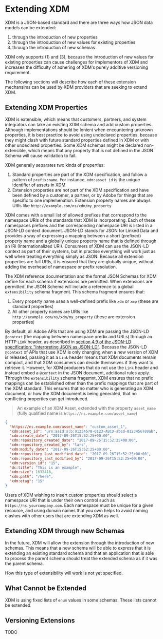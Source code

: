 # Extending XDM

XDM is a JSON-based standard and there are three ways how JSON data models can be extended:

1. through the introduction of new properties
2. through the introduction of new values for existing properties
3. through the introduction of new schemas

XDM only supports (1) and (3), because the introduction of new values for existing properties can cause challenges for implementors of XDM and increases the difficulty of adhering of XDM's purely additive versioning requirement.

The following sections will describe how each of these extension mechansims can be used by XDM providers that are seeking to extend XDM.

## Extending XDM Properties

XDM is extensible, which means that customers, partners, and system integrators can take an existing XDM schema and add custom properties. 
Although implementations should be lenient when encountering unknown properties, it is best practice to avoid using undeclared properties, because they might clash with future standard properties defined in XDM or with other undeclared properties.
Some XDM schemas might be declared non-extensible, which means that any property that is not defined in the JSON Schema will cause validation to fail.

XDM generally separates two kinds of properties:

1. Standard properties are part of the XDM specification, and follow a pattern of `prefix:name`. For instance, `xdm:asset_id` is the unique identifier of assets in XDM.
2. Extension properties are not part of the XDM specification and have been defined by a customer, a partner, or by Adobe for things that are specific to one implemenation. Extension property names are always URIs like `http://example.com/ns/xdm/my_property`

XDM comes with a small list of allowed prefixes that correspond to the namespace URIs of the standards that XDM is incorporating. 
Each of these namespaces prefixes and the corresponding namespace URI is listed in a JSON-LD context document.
JSON-LD stands for JSON for Linked Data and provides a way of expressing a mapping between a short (prefixed) property name and a globally unique property name that is defined through an IRI (Internationalized URI).
Consumers of XDM can use the JSON-LD context as part of their systems, but in practise everything will work just as well when treating everything simply as JSON.
Because all extension properties are full URIs, it is ensured that they are globally unique, without adding the overhead of namespace or prefix resolution.

The XDM reference documentation and the formal JSON Schemas for XDM define for each schema if extensions are permitted.
When extensions are permitted, the JSON Schema will include a reference to a global `extensibility` schema fragment.
This schema fragment ensures that:

1. Every property name uses a well-defined prefix like `xdm` or `xmp` (these are standard properties)
2. All other property names are URIs like `http://example.com/ns/xdm/my_property` (these are extension properties)

By default, all Adobe APIs that are using XDM are passing the JSON-LD `@context` (the mapping between namespace predix and URLs) through an HTTP `Link` header, as described in [section 4.9 of the JSON-LD specification: "Interpreting JSON as JSON-LD"](https://json-ld.org/spec/latest/json-ld/#interpreting-json-as-json-ld).
Because the JSON-LD `@context` of APIs that use XDM is only changing when a new version of XDM is released, passing it as a `Link` header means that XDM documents remain compact, and that XDM consumers can decide themselves if they want to retrieve it.
However, for XDM producers that do not use the `Link` header and instead embed a `@context` in the JSON document, additional rules apply. Through the `extensibility` schema fragemnt, XDM ensures that no prefix mappings can be established other than the prefix mappings that are part of the XDM standard.
This ensures that no matter who is generating an XDM document, or how the XDM document is being generated, that no conflicting properties can get introduced.

> An example of an XDM Asset, extended with the property `asset_name` (fully qualified name is `https://ns.example.com/asset_name`)

```json
{
  "https://ns.example.com/asset_name": "custom_asset_1",
  "xdm:asset_id": "urn:aaid:a:b:01234578-0123-ABCD-abcd-0123456789ab",
  "xdm:create_date": "2017-09-26T15:52:25+00:00",
  "xdm:repository_created_date": "2017-09-26T15:52:25+00:00",
  "xdm:repository_created_by": "lars",
  "xdm:modify_date": "2017-09-26T15:52:25+00:00",
  "xdm:repository_last_modified_date": "2017-09-26T15:52:25+00:00",
  "xdm:repository_last_modified_by": "2017-09-26T15:52:25+00:00",
  "xdm:version_id": "15",
  "dc:title": "This is an example",
  "xdm:size": 1632418,
  "xdm:path": "/here",
  "xdm:etag": "15"
}
```

Users of XDM wishing to insert custom properties should select a namespace URI that is under their own control such as `https://ns.yourcompany.com`. Each namespace must be unique for a given resource, and using domain names that you own helps to avoid naming clashes with other users that are extending XDM as well.

## Extending XDM through new Schemas

In the future, XDM will allow the extension through the introduction of new schemas. 
This means that a new schema will be able to express that it is extending an existing standard schema and that an application that is able to process the parent schema should treat the extended schema as if it was the parent schema.

How this type of extensibility will work is not yet specified.

## What Cannot be Extended

XDM is using fixed lists of `enum` values in some schemas. These lists cannot be extended. 

## Versioning Extensions

TODO